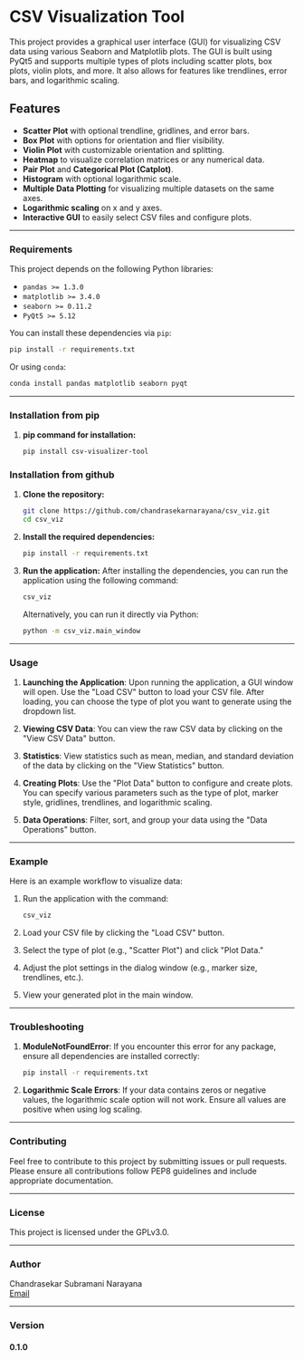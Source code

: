 # CSV Visualization Tool

This project provides a graphical user interface (GUI) for visualizing CSV data using various Seaborn and Matplotlib plots. The GUI is built using PyQt5 and supports multiple types of plots including scatter plots, box plots, violin plots, and more. It also allows for features like trendlines, error bars, and logarithmic scaling.

## Features

- **Scatter Plot** with optional trendline, gridlines, and error bars.
- **Box Plot** with options for orientation and flier visibility.
- **Violin Plot** with customizable orientation and splitting.
- **Heatmap** to visualize correlation matrices or any numerical data.
- **Pair Plot** and **Categorical Plot (Catplot)**.
- **Histogram** with optional logarithmic scale.
- **Multiple Data Plotting** for visualizing multiple datasets on the same axes.
- **Logarithmic scaling** on x and y axes.
- **Interactive GUI** to easily select CSV files and configure plots.

---

### Requirements

This project depends on the following Python libraries:

- `pandas >= 1.3.0`
- `matplotlib >= 3.4.0`
- `seaborn >= 0.11.2`
- `PyQt5 >= 5.12`
  
You can install these dependencies via `pip`:

```bash
pip install -r requirements.txt
```

Or using `conda`:

```bash
conda install pandas matplotlib seaborn pyqt
```

---
### Installation from pip

1. **pip command for installation:**

   ```bash
   pip install csv-visualizer-tool
   ```
   
### Installation from github

1. **Clone the repository:**

   ```bash
   git clone https://github.com/chandrasekarnarayana/csv_viz.git
   cd csv_viz
   ```

2. **Install the required dependencies:**

   ```bash
   pip install -r requirements.txt
   ```

3. **Run the application:**
   After installing the dependencies, you can run the application using the following command:

   ```bash
   csv_viz
   ```

   Alternatively, you can run it directly via Python:

   ```bash
   python -m csv_viz.main_window
   ```

---

### Usage

1. **Launching the Application**: Upon running the application, a GUI window will open. Use the "Load CSV" button to load your CSV file. After loading, you can choose the type of plot you want to generate using the dropdown list.

2. **Viewing CSV Data**: You can view the raw CSV data by clicking on the "View CSV Data" button.

3. **Statistics**: View statistics such as mean, median, and standard deviation of the data by clicking on the "View Statistics" button.

4. **Creating Plots**: Use the "Plot Data" button to configure and create plots. You can specify various parameters such as the type of plot, marker style, gridlines, trendlines, and logarithmic scaling.

5. **Data Operations**: Filter, sort, and group your data using the "Data Operations" button.

---

### Example

Here is an example workflow to visualize data:

1. Run the application with the command:

   ```bash
   csv_viz
   ```

2. Load your CSV file by clicking the "Load CSV" button.

3. Select the type of plot (e.g., "Scatter Plot") and click "Plot Data."

4. Adjust the plot settings in the dialog window (e.g., marker size, trendlines, etc.).

5. View your generated plot in the main window.

---

### Troubleshooting

1. **ModuleNotFoundError**: If you encounter this error for any package, ensure all dependencies are installed correctly:

   ```bash
   pip install -r requirements.txt
   ```

2. **Logarithmic Scale Errors**: If your data contains zeros or negative values, the logarithmic scale option will not work. Ensure all values are positive when using log scaling.

---

### Contributing

Feel free to contribute to this project by submitting issues or pull requests. Please ensure all contributions follow PEP8 guidelines and include appropriate documentation.

---

### License

This project is licensed under the GPLv3.0.

---

### Author

Chandrasekar Subramani Narayana  
[Email](mailto:chandrasekarnarayana@gmail.com)

---

### Version

#### 0.1.0
